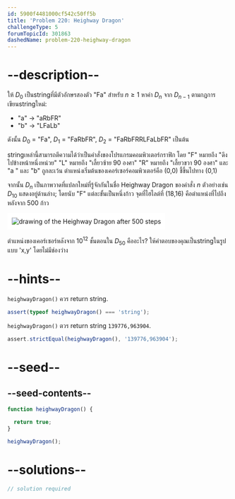 ```yaml
---
id: 5900f4481000cf542c50ff5b
title: 'Problem 220: Heighway Dragon'
challengeType: 5
forumTopicId: 301863
dashedName: problem-220-heighway-dragon
---
```


# --description--

ให้ $D_0$ เป็นstringที่มีตัวอักษรสองตัว "Fa" สำหรับ $n ≥ 1$ หาค่า $D_n$ จาก $D_{n - 1}$ ตามกฎการเขียนstringใหม่:

- "a" → "aRbFR"
- "b" → "LFaLb"

ดังนั้น $D_0$ = "Fa", $D_1$ = "FaRbFR", $D_2$ = "FaRbFRRLFaLbFR" เป็นต้น

stringเหล่านี้สามารถตีความได้ว่าเป็นคำสั่งของโปรแกรมคอมพิวเตอร์กราฟิก โดย "F" หมายถึง "ดึงไปข้างหน้าหนึ่งหน่วย" "L" หมายถึง "เลี้ยวซ้าย 90 องศา" "R" หมายถึง "เลี้ยวขวา 90 องศา" และ "a " และ "b" ถูกละเว้น ตำแหน่งเริ่มต้นของเคอร์เซอร์คอมพิวเตอร์คือ (0,0) ชี้ขึ้นไปทาง (0,1)

จากนั้น $D_n$ เป็นภาพวาดที่แปลกใหม่ที่รู้จักกันในชื่อ Heighway Dragon ของคำสั่ง $n$ ตัวอย่างเช่น $D_{10}$ แสดงอยู่ด้านล่าง; โดยนับ "F" แต่ละขั้นเป็นหนึ่งก้าว จุดที่ไฮไลต์ที่ (18,16) คือตำแหน่งที่ไปถึงหลังจาก 500 ก้าว

<img class="img-responsive center-block" alt="drawing of the Heighway Dragon after 500 steps" src="https://cdn.freecodecamp.org/curriculum/project-euler/heighway-dragon.gif" style="background-color: white; padding: 10px;">

ตำแหน่งของเคอร์เซอร์หลังจาก ${10}^{12}$ ขั้นตอนใน $D_{50}$ คืออะไร? ให้คำตอบของคุณเป็นstringในรูปแบบ 'x,y' โดยไม่มีช่องว่าง

# --hints--

`heighwayDragon()` ควร return  string.

```js
assert(typeof heighwayDragon() === 'string');
```

`heighwayDragon()` ตวร return string `139776,963904`.

```js
assert.strictEqual(heighwayDragon(), '139776,963904');
```

# --seed--

## --seed-contents--

```js
function heighwayDragon() {

  return true;
}

heighwayDragon();
```

# --solutions--

```js
// solution required
```
